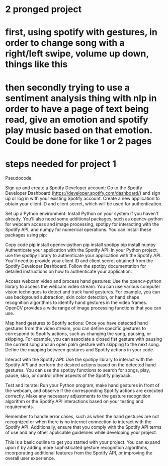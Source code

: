 # 2 pronged project
# first, using spotify with gestures, in order to change song with a right/left swipe, volume up down, things like this
# then secondly trying to use a sentiment analysis thing with nlp in order to have a page of text being read, give an emotion and spotify play music based on that emotion. Could be done for like 1 or 2 pages

# steps needed for project 1
Pseudocode:

Sign up and create a Spotify Developer account: Go to the Spotify Developer Dashboard (https://developer.spotify.com/dashboard/) and sign up or log in with your existing Spotify account. Create a new application to obtain your client ID and client secret, which will be used for authentication.

Set up a Python environment: Install Python on your system if you haven't already. You'll also need some additional packages, such as opencv-python for webcam access and image processing, spotipy for interacting with the Spotify API, and numpy for numerical operations. You can install these packages using pip:

Copy code
pip install opencv-python
pip install spotipy
pip install numpy
Authenticate your application with the Spotify API: In your Python project, use the spotipy library to authenticate your application with the Spotify API. You'll need to provide your client ID and client secret obtained from the Spotify Developer Dashboard. Follow the spotipy documentation for detailed instructions on how to authenticate your application.

Access webcam video and process hand gestures: Use the opencv-python library to access the webcam video stream. You can use various computer vision techniques to detect and track hand gestures. For example, you can use background subtraction, skin color detection, or hand shape recognition algorithms to identify hand gestures in the video frames. OpenCV provides a wide range of image processing functions that you can use.

Map hand gestures to Spotify actions: Once you have detected hand gestures from the video stream, you can define specific gestures to correspond to Spotify actions, such as changing the song, pausing, or skipping. For example, you can associate a closed fist gesture with pausing the current song and an open palm gesture with skipping to the next song. Define the mapping between gestures and Spotify actions in your code.

Interact with the Spotify API: Use the spotipy library to interact with the Spotify API and perform the desired actions based on the detected hand gestures. You can use the spotipy functions to search for songs, play, pause, skip, or control other aspects of the Spotify playback.

Test and iterate: Run your Python program, make hand gestures in front of the webcam, and observe if the corresponding Spotify actions are executed correctly. Make any necessary adjustments to the gesture recognition algorithm or the Spotify API interactions based on your testing and requirements.

Remember to handle error cases, such as when the hand gestures are not recognized or when there is no internet connection to interact with the Spotify API. Additionally, ensure that you comply with the Spotify API terms of use and any other applicable guidelines while developing your project.

This is a basic outline to get you started with your project. You can expand upon it by adding more sophisticated gesture recognition algorithms, incorporating additional features from the Spotify API, or improving the overall user experience.


